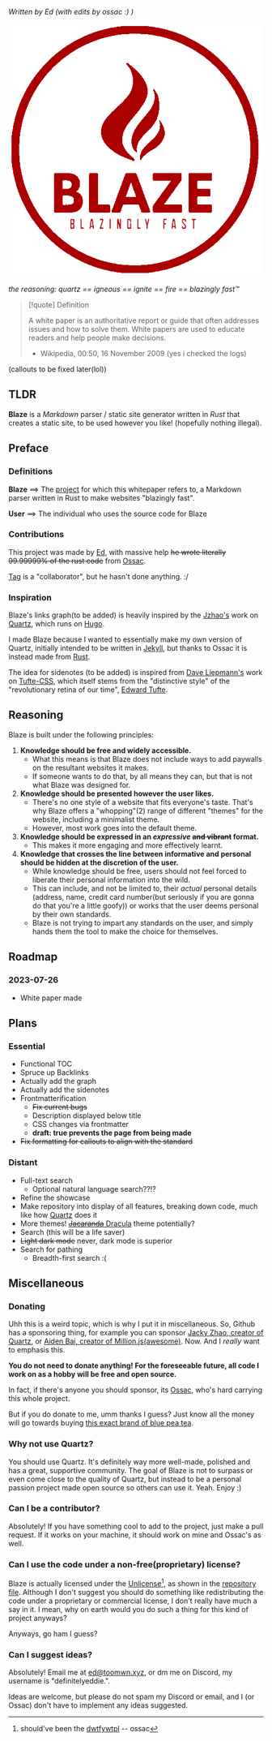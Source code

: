*Written by Ed (with edits by ossac :) )*


![](assets/blaze.png)


*the reasoning: quartz == igneous == ignite == fire == blazingly fast™*


> [!quote] Definition  
> 
> A white paper is an authoritative report or guide that often addresses issues and how to solve them. White papers are used to educate readers and help people make decisions.
> 
> - Wikipedia, 00:50, 16 November 2009 (yes i checked the logs)

(callouts to be fixed later(lol))

## TLDR
**Blaze** is a *Markdown* parser / static site generator written in *Rust* that creates a static site, to be used however you like! (hopefully nothing illegal).

## Preface
### Definitions
**Blaze** $\implies$ The [project](https://github.com/EddieTheEd/Blaze) for which this whitepaper refers to, a Markdown parser written in Rust to make websites "blazingly fast".

**User** $\implies$ The individual who uses the source code for Blaze

### Contributions
This project was made by [Ed](https://github.com/EddieTheEd), with massive help ~~he wrote literally 99.99999% of the rust code~~ from [Ossac](https://github.com/notmario).

[Tag](https://github.com/Grim4Reaper) is a "collaborator", but he hasn't done anything. :/

### Inspiration
Blaze's links graph(to be added) is heavily inspired by the [Jzhao's](https://jzhao.xyz/) work on [Quartz](https://github.com/jackyzha0/quartz), which runs on [Hugo](https://gohugo.io/). 

I made Blaze because I wanted to essentially make my own version of Quartz, initially intended to be written in [Jekyll](https://jekyllrb.com/), but thanks to Ossac it is instead made from [Rust](https://www.rust-lang.org/).

The idea for sidenotes (to be added) is inspired from [Dave Liepmann's](https://www.daveliepmann.com/) work on [Tufte-CSS](https://edwardtufte.github.io/tufte-css/), which itself stems from the "distinctive style" of the "revolutionary retina of our time", [Edward Tufte](https://www.edwardtufte.com/tufte/).

## Reasoning

Blaze is built under the following principles:

1. **Knowledge should be free and widely accessible.** 
	- What this means is that Blaze does not include ways to add paywalls on the resultant websites it makes. 
	- If someone wants to do that, by all means they can, but that is not what Blaze was designed for.
2. **Knowledge should be presented however the user likes.** 
	- There's no one style of a website that fits everyone's taste. That's why Blaze offers a "whopping"(2) range of different "themes" for the website, including a minimalist theme. 
	- However, most work goes into the default theme.
3. **Knowledge should be expressed in an *expressive* ~~and vibrant~~ format.** 
	- This makes it more engaging and more effectively learnt.
4. **Knowledge that crosses the line between informative and personal should be hidden at the discretion of the user.**
	- While knowledge should be free, users should not feel forced to liberate their personal information into the wild. 
	- This can include, and not be limited to, their *actual* personal details (address, name, credit card number(but seriously if you are gonna do that you're a little goofy)) or works that the user deems personal by their own standards. 
	- Blaze is not trying to impart any standards on the user, and simply hands them the tool to make the choice for themselves.

## Roadmap

### 2023-07-26
- White paper made

## Plans
### Essential
- Functional TOC
- Spruce up Backlinks
- Actually add the graph
- Actually add the sidenotes
- Frontmatterification
	- ~~Fix current bugs~~
	- Description displayed below title
	- CSS changes via frontmatter
	- **draft: true prevents the page from being made**
- ~~Fix formatting for callouts to align with the standard~~

### Distant
- Full-text search
	- Optional natural language search??!?
- Refine the showcase
- Make repository into display of all features, breaking down code, much like how [Quartz](https://quartz.jzhao.xyz/) does it
- More themes! [~~Jacaranda~~ Dracula](https://nottacoz.github.io/jacaranda/) theme potentially?
- Search (this will be a life saver)
- ~~Light dark mode~~ never, dark mode is superior
- Search for pathing
	- Breadth-first search :(

## Miscellaneous
### Donating
Uhh this is a weird topic, which is why I put it in miscellaneous. So, Github has a sponsoring thing, for example you can sponsor [Jacky Zhao, creator of Quartz](https://github.com/sponsors/jackyzha0), or [Aiden Bai, creator of Million.js(awesome)](https://github.com/sponsors/aidenybai). Now. And I *really* want to emphasis this.

**You do not need to donate anything! For the foreseeable future, all code I work on as a hobby will be free and open source.**

In fact, if there's anyone you should sponsor, its [Ossac](https://github.com/notmario), who's hard carrying this whole project.  

But if you do donate to me, umm thanks I guess? Just know all the money will go towards buying [this exact brand of blue pea tea](https://www.spafoods.com.sg/products/blue-pea-flower-tea-with-manuka-honey).

### Why not use Quartz?
You should use Quartz. It's definitely way more well-made, polished and has a great, supportive community. The goal of Blaze is not to surpass or even come close to the quality of Quartz, but instead to be a personal passion project made open source so others can use it. Yeah. Enjoy :)  

### Can I be a contributor?
Absolutely! If you have something cool to add to the project, just make a pull request. If it works on your machine, it should work on mine and Ossac's as well.  

### Can I use the code under a non-free(proprietary) license?
Blaze is actually licensed under the [Unlicense](https://en.wikipedia.org/wiki/Unlicense)[^1], as shown in the [repository file](https://github.com/EddieTheEd/Blaze/blob/main/LICENSE). Although I don't suggest you should do something like redistributing the code under a proprietary or commercial license, I don't really have much a say in it. I mean, why on earth would you do such a thing for this kind of project anyways?  

Anyways, go ham I guess?  

### Can I suggest ideas?
Absolutely! Email me at [ed@toomwn.xyz](mailto:ed@toomwn.xyz), or dm me on Discord, my username is "definitelyeddie.".

Ideas are welcome, but please do not spam my Discord or email, and I (or Ossac) don't have to implement any ideas suggested.  

[^1]: should've been the [dwtfywtpl](https://en.wikipedia.org/wiki/WTFPL) -- ossac
